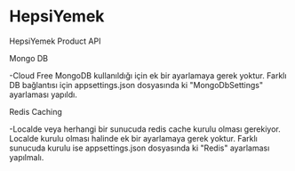 # HepsiYemek
HepsiYemek Product API

Mongo DB

-Cloud Free MongoDB kullanıldığı için ek bir ayarlamaya gerek yoktur. Farklı DB bağlantısı için appsettings.json dosyasında ki "MongoDbSettings" ayarlaması yapıldı.

Redis Caching

-Localde veya herhangi bir sunucuda redis cache kurulu olması gerekiyor. Localde kurulu olması halinde ek bir ayarlamaya gerek yoktur. Farklı sunucuda kurulu ise appsettings.json dosyasında ki "Redis" ayarlaması yapılmalı.
